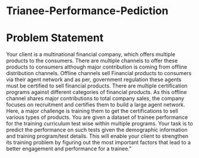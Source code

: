 # Trianee-Performance-Pediction
# Problem Statement
Your client is a multinational financial company, which offers multiple products to the consumers. There are multiple channels to offer these products to consumers although major contribution is coming from offline distribution channels. Offline channels sell Financial products to consumers via their agent network and as per, government regulation these agents must be certified to sell financial products. There are multiple certification programs against different categories of financial products. 
As this offline channel shares major contributions to total company sales, the company focuses on recruitment and certifies them to build a large agent network. Here, a major challenge is training them to get the certifications to sell various types of products. You are given a dataset of trainee performance for the training curriculum test wise within multiple programs. Your task is to predict the performance on such tests given the demographic information and training program/test details. This will enable your client to strengthen its training problem by figuring out the most important factors that lead to a better engagement and performance for a trainee."
